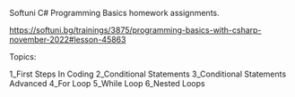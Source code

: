 Softuni C# Programming Basics homework assignments.

https://softuni.bg/trainings/3875/programming-basics-with-csharp-november-2022#lesson-45863

Topics:

1_First Steps In Coding
2_Conditional Statements
3_Conditional Statements Advanced
4_For Loop
5_While Loop
6_Nested Loops
